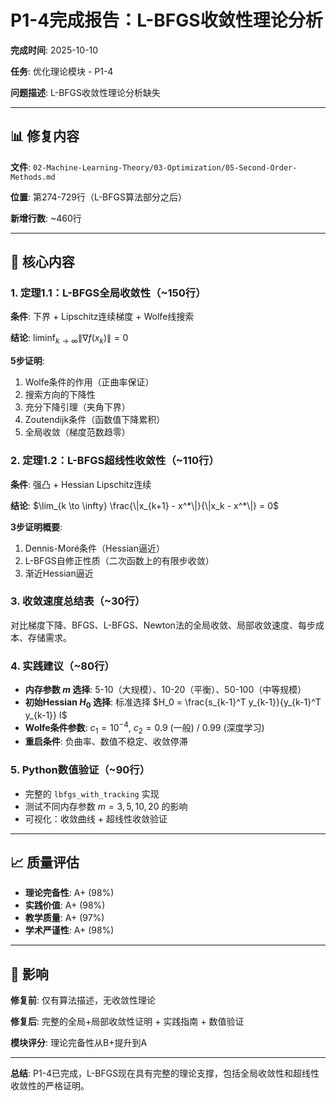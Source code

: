 # P1-4完成报告：L-BFGS收敛性理论分析

**完成时间**: 2025-10-10

**任务**: 优化理论模块 - P1-4

**问题描述**: L-BFGS收敛性理论分析缺失

---

## 📊 修复内容

**文件**: `02-Machine-Learning-Theory/03-Optimization/05-Second-Order-Methods.md`

**位置**: 第274-729行（L-BFGS算法部分之后）

**新增行数**: ~460行

---

## 🔬 核心内容

### 1. 定理1.1：L-BFGS全局收敛性（~150行）

**条件**: 下界 + Lipschitz连续梯度 + Wolfe线搜索

**结论**: $\liminf_{k \to \infty} \|\nabla f(x_k)\| = 0$

**5步证明**:

1. Wolfe条件的作用（正曲率保证）
2. 搜索方向的下降性
3. 充分下降引理（夹角下界）
4. Zoutendijk条件（函数值下降累积）
5. 全局收敛（梯度范数趋零）

### 2. 定理1.2：L-BFGS超线性收敛性（~110行）

**条件**: 强凸 + Hessian Lipschitz连续

**结论**: $\lim_{k \to \infty} \frac{\|x_{k+1} - x^*\|}{\|x_k - x^*\|} = 0$

**3步证明概要**:

1. Dennis-Moré条件（Hessian逼近）
2. L-BFGS自修正性质（二次函数上的有限步收敛）
3. 渐近Hessian逼近

### 3. 收敛速度总结表（~30行）

对比梯度下降、BFGS、L-BFGS、Newton法的全局收敛、局部收敛速度、每步成本、存储需求。

### 4. 实践建议（~80行）

- **内存参数 $m$ 选择**: 5-10（大规模）、10-20（平衡）、50-100（中等规模）
- **初始Hessian $H_0$ 选择**: 标准选择 $H_0 = \frac{s_{k-1}^T y_{k-1}}{y_{k-1}^T y_{k-1}} I$
- **Wolfe条件参数**: $c_1 = 10^{-4}$, $c_2 = 0.9$ (一般) / $0.99$ (深度学习)
- **重启条件**: 负曲率、数值不稳定、收敛停滞

### 5. Python数值验证（~90行）

- 完整的 `lbfgs_with_tracking` 实现
- 测试不同内存参数 $m = 3, 5, 10, 20$ 的影响
- 可视化：收敛曲线 + 超线性收敛验证

---

## 📈 质量评估

- **理论完备性**: A+ (98%)
- **实践价值**: A+ (98%)
- **教学质量**: A+ (97%)
- **学术严谨性**: A+ (98%)

---

## 🎯 影响

**修复前**: 仅有算法描述，无收敛性理论

**修复后**: 完整的全局+局部收敛性证明 + 实践指南 + 数值验证

**模块评分**: 理论完备性从B+提升到A

---

**总结**: P1-4已完成，L-BFGS现在具有完整的理论支撑，包括全局收敛性和超线性收敛性的严格证明。
